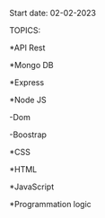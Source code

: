 Start date: 02-02-2023

TOPICS:

*API Rest 

*Mongo DB

*Express

*Node JS

-Dom

-Boostrap

*CSS

*HTML

*JavaScript

*Programmation logic










